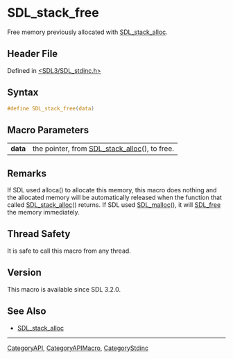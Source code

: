 # SDL_stack_free

Free memory previously allocated with [SDL_stack_alloc](SDL_stack_alloc).

## Header File

Defined in [<SDL3/SDL_stdinc.h>](https://github.com/libsdl-org/SDL/blob/main/include/SDL3/SDL_stdinc.h)

## Syntax

```c
#define SDL_stack_free(data)
```

## Macro Parameters

|          |                                                                  |
| -------- | ---------------------------------------------------------------- |
| **data** | the pointer, from [SDL_stack_alloc](SDL_stack_alloc)(), to free. |

## Remarks

If SDL used alloca() to allocate this memory, this macro does nothing and
the allocated memory will be automatically released when the function that
called [SDL_stack_alloc](SDL_stack_alloc)() returns. If SDL used
[SDL_malloc](SDL_malloc)(), it will [SDL_free](SDL_free) the memory
immediately.

## Thread Safety

It is safe to call this macro from any thread.

## Version

This macro is available since SDL 3.2.0.

## See Also

- [SDL_stack_alloc](SDL_stack_alloc)

----
[CategoryAPI](CategoryAPI), [CategoryAPIMacro](CategoryAPIMacro), [CategoryStdinc](CategoryStdinc)

